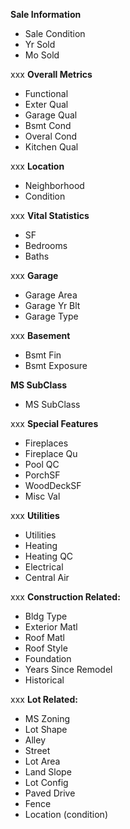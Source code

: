 **Sale Information**
* Sale Condition
* Yr Sold
* Mo Sold

xxx
**Overall Metrics**
* Functional
* Exter Qual
* Garage Qual
* Bsmt Cond
* Overal Cond
* Kitchen Qual

xxx
**Location**
* Neighborhood
* Condition

xxx
**Vital Statistics**
* SF
* Bedrooms
* Baths

xxx
**Garage**
* Garage Area
* Garage Yr Blt
* Garage Type

xxx
**Basement**
* Bsmt Fin
* Bsmt Exposure

**MS SubClass**
* MS SubClass

xxx
**Special Features**
* Fireplaces
* Fireplace Qu
* Pool QC
* PorchSF
* WoodDeckSF
* Misc Val

xxx
**Utilities**
* Utilities
* Heating
* Heating QC
* Electrical
* Central Air

xxx
**Construction Related:**
* Bldg Type
* Exterior Matl
* Roof Matl
* Roof Style
* Foundation
* Years Since Remodel
* Historical

xxx
**Lot Related:**
* MS Zoning
* Lot Shape
* Alley
* Street
* Lot Area
* Land Slope
* Lot Config
* Paved Drive
* Fence
* Location (condition)
